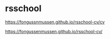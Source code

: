 # rsschool

https://fongussnmussen.github.io/rsschool-cv/cv

https://fongussenmussen.github.io/rsschool-cv/
